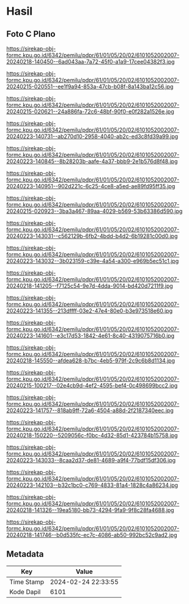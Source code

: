 # Hasil

## Foto C Plano

https://sirekap-obj-formc.kpu.go.id/6342/pemilu/pdpr/61/01/05/20/02/6101052002007-20240218-140450--6ad043aa-7a72-45f0-a1a9-17cee04382f3.jpg

https://sirekap-obj-formc.kpu.go.id/6342/pemilu/pdpr/61/01/05/20/02/6101052002007-20240215-020551--ee1f9a94-853a-47cb-b08f-8a143ba12c56.jpg

https://sirekap-obj-formc.kpu.go.id/6342/pemilu/pdpr/61/01/05/20/02/6101052002007-20240215-020621--24a886fa-72c6-48bf-90f0-e0f282a1526e.jpg

https://sirekap-obj-formc.kpu.go.id/6342/pemilu/pdpr/61/01/05/20/02/6101052002007-20240223-140731--ab270d10-2958-4040-ab2c-ed3c8fd39a99.jpg

https://sirekap-obj-formc.kpu.go.id/6342/pemilu/pdpr/61/01/05/20/02/6101052002007-20240223-140845--8b28203b-aafe-4a37-bbb9-2e1b576d8f48.jpg

https://sirekap-obj-formc.kpu.go.id/6342/pemilu/pdpr/61/01/05/20/02/6101052002007-20240223-140951--902d221c-6c25-4ce8-a5ed-ae89fd95ff35.jpg

https://sirekap-obj-formc.kpu.go.id/6342/pemilu/pdpr/61/01/05/20/02/6101052002007-20240215-020923--3ba3a467-89aa-4029-b569-53b63386d590.jpg

https://sirekap-obj-formc.kpu.go.id/6342/pemilu/pdpr/61/01/05/20/02/6101052002007-20240223-143031--c562129b-6fb2-4bdd-b4d2-6b19281c00d0.jpg

https://sirekap-obj-formc.kpu.go.id/6342/pemilu/pdpr/61/01/05/20/02/6101052002007-20240223-143032--3b023159-c39e-4a54-a300-e969b5ec51c1.jpg

https://sirekap-obj-formc.kpu.go.id/6342/pemilu/pdpr/61/01/05/20/02/6101052002007-20240218-141205--f7125c54-9e7d-4dda-9014-bd420d7211f9.jpg

https://sirekap-obj-formc.kpu.go.id/6342/pemilu/pdpr/61/01/05/20/02/6101052002007-20240223-141355--213dffff-03e2-47e4-80e0-b3e973518e60.jpg

https://sirekap-obj-formc.kpu.go.id/6342/pemilu/pdpr/61/01/05/20/02/6101052002007-20240223-141601--e3c17d53-1842-4e61-8c40-4319075716b0.jpg

https://sirekap-obj-formc.kpu.go.id/6342/pemilu/pdpr/61/01/05/20/02/6101052002007-20240218-145550--afdea628-b7bc-4eb5-979f-2c9c6b8d1134.jpg

https://sirekap-obj-formc.kpu.go.id/6342/pemilu/pdpr/61/01/05/20/02/6101052002007-20240215-100217--02e4cb9d-4ef2-4595-bef4-0c498699bcc2.jpg

https://sirekap-obj-formc.kpu.go.id/6342/pemilu/pdpr/61/01/05/20/02/6101052002007-20240223-141757--818ab9ff-72a6-4504-a88d-2f2187340eec.jpg

https://sirekap-obj-formc.kpu.go.id/6342/pemilu/pdpr/61/01/05/20/02/6101052002007-20240218-150220--5209056c-f0bc-4d32-85d1-423784b15758.jpg

https://sirekap-obj-formc.kpu.go.id/6342/pemilu/pdpr/61/01/05/20/02/6101052002007-20240223-143033--8caa2d37-de81-4689-a9f4-77bdf15df306.jpg

https://sirekap-obj-formc.kpu.go.id/6342/pemilu/pdpr/61/01/05/20/02/6101052002007-20240223-142103--b32c1bc0-c769-4833-81a4-1828c4a86234.jpg

https://sirekap-obj-formc.kpu.go.id/6342/pemilu/pdpr/61/01/05/20/02/6101052002007-20240218-141326--19ea5180-bb73-4294-9fa9-9f8c28fa4688.jpg

https://sirekap-obj-formc.kpu.go.id/6342/pemilu/pdpr/61/01/05/20/02/6101052002007-20240218-141746--b0d535fc-ec7c-4086-ab50-992bc52c9ad2.jpg


## Metadata

| Key        | Value               |
| ---------- | ------------------- |
| Time Stamp | 2024-02-24 22:33:55 |
| Kode Dapil | 6101                |



